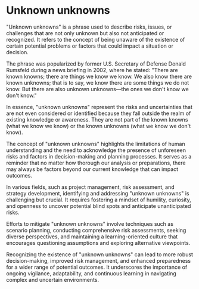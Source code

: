 # Unknown unknowns

"Unknown unknowns" is a phrase used to describe risks, issues, or challenges that are not only unknown but also not anticipated or recognized. It refers to the concept of being unaware of the existence of certain potential problems or factors that could impact a situation or decision.

The phrase was popularized by former U.S. Secretary of Defense Donald Rumsfeld during a news briefing in 2002, where he stated: "There are known knowns; there are things we know we know. We also know there are known unknowns; that is to say, we know there are some things we do not know. But there are also unknown unknowns—the ones we don't know we don't know."

In essence, "unknown unknowns" represent the risks and uncertainties that are not even considered or identified because they fall outside the realm of existing knowledge or awareness. They are not part of the known knowns (what we know we know) or the known unknowns (what we know we don't know).

The concept of "unknown unknowns" highlights the limitations of human understanding and the need to acknowledge the presence of unforeseen risks and factors in decision-making and planning processes. It serves as a reminder that no matter how thorough our analysis or preparations, there may always be factors beyond our current knowledge that can impact outcomes.

In various fields, such as project management, risk assessment, and strategy development, identifying and addressing "unknown unknowns" is challenging but crucial. It requires fostering a mindset of humility, curiosity, and openness to uncover potential blind spots and anticipate unanticipated risks.

Efforts to mitigate "unknown unknowns" involve techniques such as scenario planning, conducting comprehensive risk assessments, seeking diverse perspectives, and maintaining a learning-oriented culture that encourages questioning assumptions and exploring alternative viewpoints.

Recognizing the existence of "unknown unknowns" can lead to more robust decision-making, improved risk management, and enhanced preparedness for a wider range of potential outcomes. It underscores the importance of ongoing vigilance, adaptability, and continuous learning in navigating complex and uncertain environments.